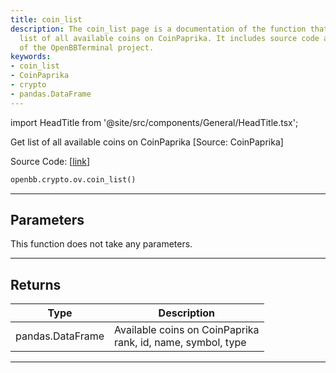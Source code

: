 ```yaml
---
title: coin_list
description: The coin_list page is a documentation of the function that returns the
  list of all available coins on CoinPaprika. It includes source code and is part
  of the OpenBBTerminal project.
keywords:
- coin_list
- CoinPaprika
- crypto
- pandas.DataFrame
---
```


import HeadTitle from '@site/src/components/General/HeadTitle.tsx';

<HeadTitle title="crypto.ov.coin_list - Reference | OpenBB SDK Docs" />

Get list of all available coins on CoinPaprika  [Source: CoinPaprika]

Source Code: [[link](https://github.com/OpenBB-finance/OpenBBTerminal/tree/main/openbb_terminal/cryptocurrency/due_diligence/coinpaprika_model.py#L452)]

```python
openbb.crypto.ov.coin_list()
```

---

## Parameters

This function does not take any parameters.

---

## Returns

| Type | Description |
| ---- | ----------- |
| pandas.DataFrame | Available coins on CoinPaprika<br/>rank, id, name, symbol, type |
---
